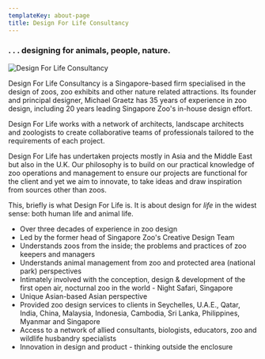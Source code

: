 ```yaml
---
templateKey: about-page
title: Design For Life Consultancy
---
```

### . . . designing for animals, people, nature.

![Design For Life Consultancy](/img/dfl-logo.png)

Design For Life Consultancy is a Singapore-based firm specialised in the design of zoos, zoo exhibits and other nature related attractions. Its founder and principal designer, Michael Graetz has 35 years of experience in zoo design, including 20 years leading Singapore Zoo's in-house design effort.

Design For Life works with a network of architects, landscape architects and zoologists to create collaborative teams of professionals tailored to the requirements of each project.

Design For Life has undertaken projects mostly in Asia and the Middle East but also in the U.K. Our philosophy is to build on our practical knowledge of zoo operations and management to ensure our projects are functional for the client and yet we aim to innovate, to take ideas and draw inspiration from sources other than zoos.

This, briefly is what Design For Life is. It is about design for _life_ in the widest sense: both human life and animal life.

* Over three decades of experience in zoo design
* Led by the former head of Singapore Zoo's Creative Design Team
* Understands zoos from the inside; the problems and practices of zoo keepers and managers
* Understands animal management from zoo and protected area (national park) perspectives
* Intimately involved with the conception, design & development of the first open air, nocturnal zoo in the world - Night Safari, Singapore
* Unique Asian-based Asian perspective
* Provided zoo design services to clients in Seychelles, U.A.E., Qatar, India, China, Malaysia, Indonesia, Cambodia, Sri Lanka, Philippines, Myanmar and Singapore
* Access to a network of allied consultants, biologists, educators, zoo and wildlife husbandry specialists
* Innovation in design and product - thinking outside the enclosure

